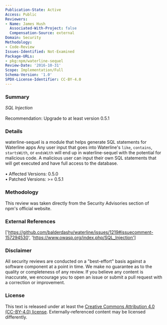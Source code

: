 ```yaml
---
Publication-State: Active
Access: Public
Reviewers:
- Name: James Hush
  Associated-With-Project: false
  Compensation-Source: external
Domain: Security
Methodology:
- Code-Review
Issues-Identified: Not-Examined
Package-URLs:
- pkg:npm/waterline-sequel
Review-Date: '2016-10-31'
Scope: Implementation/Full
Schema-Version: '1.0'
SPDX-License-Identifier: CC-BY-4.0
---
```

### Summary
*SQL Injection*<br><br>Recommendation: Upgrade to at least version 0.5.1
### Details
waterline-sequel is a module that helps generate SQL statements for Waterline apps  Any user input that goes into Waterline's `like`, `contains`, `startsWith`, or `endsWith` will end up in waterline-sequel with the potential for malicious code.  A malicious user can input their own SQL statements that will get executed and have full access to the database.
<br><br>• Affected Versions: 0.5.0
<br>• Patched Versions: >= 0.5.1
### Methodology
This review was taken directly from the Security Advisories section of npm's official website.
### External References
['https://github.com/balderdashy/waterline/issues/1219#issuecomment-157294530', 'https://www.owasp.org/index.php/SQL_Injection']
### Disclaimer
All security reviews are conducted on a "best-effort" basis against a software component at a point in time. We make no guarantee as to the quality or completeness of any review. If you believe any content is inaccurate, we encourage you to open an issue or submit a pull request with a correction or improvement.
### License
This text is released under at least the [Creative Commons Attribution 4.0 (CC-BY-4.0) license](https://creativecommons.org/licenses/by/4.0/legalcode.txt). Externally-referenced content may be licensed differently.
